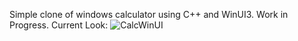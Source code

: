 Simple clone of windows calculator using C++ and WinUI3.
Work in Progress. Current Look:
![CalcWinUI](https://github.com/user-attachments/assets/a507587e-5f72-4aa3-9431-20d40681fcfc)
